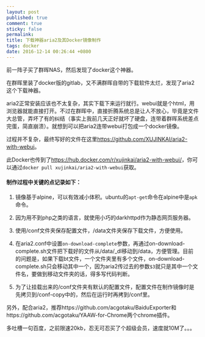 ```yaml
---
layout: post
published: true
comment: true
sticky: false
permalink: 
title: 下载神器aria2及其Docker镜像制作
tags: docker
date: 2016-12-14 00:26:44 +0800
---
```

前一阵子买了群晖NAS，然后发现了docker这个神器。

在群晖里装了docker版的gitlab，又不满群晖自带的下载软件太烂，发现了aria2这个下载神器。

aria2正常安装应该也不太复杂，其实下载下来运行就行。webui就是个html，用浏览器就能直接打开。不过在群晖中，直接折腾系统总是让人不放心，毕竟是文件大总管，弄坏了有的纠结（事实上我前几天正好就坏了硬盘，连带着群晖系统差点完蛋，简直崩溃）。就想到可以把aria2连带webui打包成一个docker镜像。
<!--more-->

过程并不复杂，最终写好的文件在这里<a href="https://github.com/XUJINKAI/aria2-with-webui" target="_blank">https://github.com/XUJINKAI/aria2-with-webui</a>。

此Docker也传到了<a href="https://hub.docker.com/r/xujinkai/aria2-with-webui/" target="_blank">https://hub.docker.com/r/xujinkai/aria2-with-webui/</a>，你可以通过`docker pull xujinkai/aria2-with-webui`获取。

#### 制作过程中关键的点记录如下：

1. 镜像基于alpine，可以有效减小体积。ubuntu的`apt-get`命令在alpine中是`apk`命令。

2. 因为用不到php之类的语言，就使用小巧的darkhttpd作为静态网页服务器。

3. 使用/conf文件夹保存配置文件，/data文件夹保存下载文件，方便使用。

4. 在aria2.conf中设置`on-download-complete`参数，再通过on-download-complete.sh文件把下载好的文件从/data/_dl移动到/data，方便管理。目前的问题是，如果下载bt文件，一个文件夹里有多个文件，on-download-complete.sh只会移动其中一个，因为aria2传过去的参数`$3`就只是其中一个文件名，要做到移动文件夹的话，得多写代码判断。

5. 为了让挂载出来的/conf文件夹有默认的配置文件，配置文件在制作镜像时是先拷贝到/conf-copy中的，然后在运行时再拷到/conf里。

另外，配合aria2，推荐https://github.com/acgotaku/BaiduExporter和https://github.com/acgotaku/YAAW-for-Chrome两个chrome插件。

多吐槽一句百度，之前限速20kb，忍无可忍买了个超级会员，速度就10M了。。。